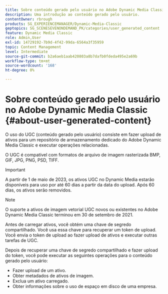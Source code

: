 ```yaml
---
title: Sobre conteúdo gerado pelo usuário no Adobe Dynamic Media Classic
description: Uma introdução ao conteúdo gerado pelo usuário.
contentOwner: rbrough
products: SG_EXPERIENCEMANAGER/Dynamic-Media-Classic
geptopics: SG_SCENESEVENONDEMAND_PK/categories/user_generated_content
feature: Dynamic Media Classic
role: Admin,User
exl-id: 14729192-7b9d-4f42-99da-6564a3f35959
topic: Content Management
level: Intermediate
source-git-commit: b2a6aeb1aab420803a8b7dafb0fdeda495e2a69b
workflow-type: tm+mt
source-wordcount: '168'
ht-degree: 0%

---
```


# Sobre conteúdo gerado pelo usuário no Adobe Dynamic Media Classic {#about-user-generated-content}

O uso do UGC (conteúdo gerado pelo usuário) consiste em fazer upload de ativos para um repositório de armazenamento dedicado do Adobe Dynamic Media Classic e executar operações relacionadas.

O UGC é compatível com formatos de arquivo de imagem rasterizada BMP, GIF, JPG, PNG, PSD, TIFF.

>[!IMPORTANT]
>
>A partir de 1 de maio de 2023, os ativos UGC no Dynamic Media estarão disponíveis para uso por até 60 dias a partir da data do upload. Após 60 dias, os ativos serão removidos.

<!-- * Vector: AI, EPS (EPS files from Adobe Illustrator 2018 are not supported), PDF (only when the PDF file is previously opened and saved in Adobe Illustrator CS6) -->

>[!NOTE]
>
>O suporte a ativos de imagem vetorial UGC novos ou existentes no Adobe Dynamic Media Classic terminou em 30 de setembro de 2021.

Antes de carregar ativos, você obtém uma chave de segredo compartilhado. Você usa essa chave para recuperar um token de upload. Você envia o token de upload ao fazer upload de ativos e executar outras tarefas de UGC.

Depois de recuperar uma chave de segredo compartilhado e fazer upload do token, você pode executar as seguintes operações para o conteúdo gerado pelo usuário:

* Fazer upload de um ativo.
* Obter metadados de ativos de imagem.
* Exclua um ativo carregado.
* Obter informações sobre o uso de espaço em disco de uma empresa.
